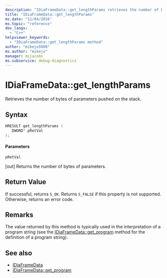 ```yaml
---
description: "IDiaFrameData::get_lengthParams retrieves the number of bytes of parameters pushed on the stack."
title: "IDiaFrameData::get_lengthParams"
ms.date: "11/04/2016"
ms.topic: "reference"
dev_langs:
  - "C++"
helpviewer_keywords:
  - "IDiaFrameData::get_lengthParams method"
author: "mikejo5000"
ms.author: "mikejo"
manager: mijacobs
ms.subservice: debug-diagnostics
---
```


# IDiaFrameData::get_lengthParams

Retrieves the number of bytes of parameters pushed on the stack.

## Syntax

```c++
HRESULT get_lengthParams ( 
   DWORD* pRetVal
);
```

#### Parameters

 `pRetVal`

[out] Returns the number of bytes of parameters.

## Return Value

If successful, returns `S_OK`. Returns `S_FALSE` if this property is not supported. Otherwise, returns an error code.

## Remarks

The value returned by this method is typically used in the interpretation of a program string (see the [IDiaFrameData::get_program](../../debugger/debug-interface-access/idiaframedata-get-program.md) method for the definition of a program string).

## See also

- [IDiaFrameData](../../debugger/debug-interface-access/idiaframedata.md)
- [IDiaFrameData::get_program](../../debugger/debug-interface-access/idiaframedata-get-program.md)
